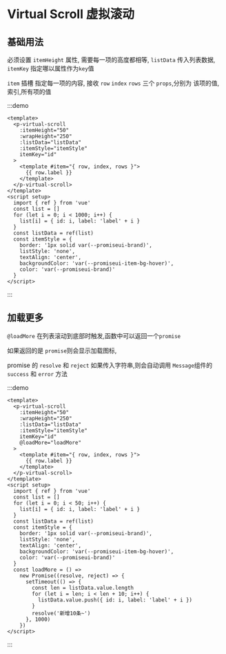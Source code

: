 # Virtual Scroll 虚拟滚动

## 基础用法

必须设置 `itemHeight` 属性, 需要每一项的高度都相等, `listData` 传入列表数据, `itemKey` 指定哪以属性作为`key`值

`item` 插槽 指定每一项的内容, 接收 `row` `index` `rows` 三个 `props`,分别为 该项的值,索引,所有项的值

:::demo

```vue
<template>
  <p-virtual-scroll
    :itemHeight="50"
    :wrapHeight="250"
    :listData="listData"
    :itemStyle="itemStyle"
    itemKey="id"
  >
    <template #item="{ row, index, rows }">
      {{ row.label }}
    </template>
  </p-virtual-scroll>
</template>
<script setup>
  import { ref } from 'vue'
  const list = []
  for (let i = 0; i < 1000; i++) {
    list[i] = { id: i, label: 'label' + i }
  }
  const listData = ref(list)
  const itemStyle = {
    border: '1px solid var(--promiseui-brand)',
    listStyle: 'none',
    textAlign: 'center',
    backgroundColor: 'var(--promiseui-item-bg-hover)',
    color: 'var(--promiseui-brand)'
  }
</script>
```

:::

## 加载更多

`@loadMore` 在列表滚动到底部时触发,函数中可以返回一个`promise`

如果返回的是 `promise`则会显示加载图标,

promise 的 `resolve` 和 `reject` 如果传入字符串,则会自动调用 `Message`组件的 `success` 和 `error` 方法

:::demo

```vue
<template>
  <p-virtual-scroll
    :itemHeight="50"
    :wrapHeight="250"
    :listData="listData"
    :itemStyle="itemStyle"
    itemKey="id"
    @loadMore="loadMore"
  >
    <template #item="{ row, index, rows }">
      {{ row.label }}
    </template>
  </p-virtual-scroll>
</template>
<script setup>
  import { ref } from 'vue'
  const list = []
  for (let i = 0; i < 50; i++) {
    list[i] = { id: i, label: 'label' + i }
  }
  const listData = ref(list)
  const itemStyle = {
    border: '1px solid var(--promiseui-brand)',
    listStyle: 'none',
    textAlign: 'center',
    backgroundColor: 'var(--promiseui-item-bg-hover)',
    color: 'var(--promiseui-brand)'
  }
  const loadMore = () =>
    new Promise((resolve, reject) => {
      setTimeout(() => {
        const len = listData.value.length
        for (let i = len; i < len + 10; i++) {
          listData.value.push({ id: i, label: 'label' + i })
        }
        resolve('新增10条~')
      }, 1000)
    })
</script>
```

:::
